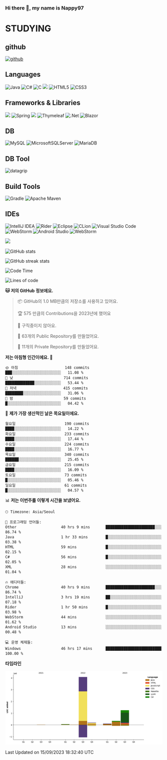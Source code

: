 ### Hi there 👋, my name is Nappy97

# STUDYING
## github
[<img src='https://cdn.jsdelivr.net/npm/simple-icons@3.0.1/icons/github.svg' alt='github' height='40'>](https://github.com/Nappy97)  

## Languages
![Java](https://img.shields.io/badge/java-%23ED8B00.svg?style=for-the-badge&logo=openjdk&logoColor=white) ![C#](https://img.shields.io/badge/c%23-%23239120.svg?style=for-the-badge&logo=c-sharp&logoColor=white) ![C](https://img.shields.io/badge/c-%2300599C.svg?style=for-the-badge&logo=c&logoColor=white) <img src="https://img.shields.io/badge/javascript-F7DF1E?style=for-the-badge&logo=javascript&logoColor=black"> ![HTML5](https://img.shields.io/badge/html5-%23E34F26.svg?style=for-the-badge&logo=html5&logoColor=white) ![CSS3](https://img.shields.io/badge/css3-%231572B6.svg?style=for-the-badge&logo=css3&logoColor=white)

## Frameworks & Libraries
<img src="https://img.shields.io/badge/bootstrap-7952B3?style=for-the-badge&logo=bootstrap&logoColor=white"> ![Spring](https://img.shields.io/badge/spring-%236DB33F.svg?style=for-the-badge&logo=spring&logoColor=white) <img src="https://img.shields.io/badge/jQuery-0769AD?style=for-the-badge&logo=jquery&logoColor=white"> ![Thymeleaf](https://img.shields.io/badge/Thymeleaf-%23005C0F.svg?style=for-the-badge&logo=Thymeleaf&logoColor=white) ![.Net](https://img.shields.io/badge/.NET-5C2D91?style=for-the-badge&logo=.net&logoColor=white) ![Blazor](https://img.shields.io/badge/blazor-%235C2D91.svg?style=for-the-badge&logo=blazor&logoColor=white)

## DB
![MySQL](https://img.shields.io/badge/mysql-%2300f.svg?style=for-the-badge&logo=mysql&logoColor=white) ![MicrosoftSQLServer](https://img.shields.io/badge/Microsoft%20SQL%20Server-CC2927?style=for-the-badge&logo=microsoft%20sql%20server&logoColor=white) ![MariaDB](https://img.shields.io/badge/MariaDB-003545?style=for-the-badge&logo=mariadb&logoColor=white)

## DB Tool
![datagrip](https://img.shields.io/badge/datagrip-9681EB?style=flat&logo=datagrip)

## Build Tools
![Gradle](https://img.shields.io/badge/Gradle-02303A.svg?style=for-the-badge&logo=Gradle&logoColor=white) ![Apache Maven](https://img.shields.io/badge/Apache%20Maven-C71A36?style=for-the-badge&logo=Apache%20Maven&logoColor=white)

## IDEs
![IntelliJ IDEA](https://img.shields.io/badge/IntelliJIDEA-000000.svg?style=for-the-badge&logo=intellij-idea&logoColor=white) ![Rider](https://img.shields.io/badge/Rider-000000.svg?style=for-the-badge&logo=Rider&logoColor=white&color=black&labelColor=crimson) ![Eclipse](https://img.shields.io/badge/Eclipse-FE7A16.svg?style=for-the-badge&logo=Eclipse&logoColor=white) ![CLion](https://img.shields.io/badge/CLion-black?style=for-the-badge&logo=clion&logoColor=white) ![Visual Studio Code](https://img.shields.io/badge/Visual%20Studio%20Code-0078d7.svg?style=for-the-badge&logo=visual-studio-code&logoColor=white) ![WebStorm](https://img.shields.io/badge/webstorm-143?style=for-the-badge&logo=webstorm&logoColor=white&color=black) ![Android Studio](https://img.shields.io/badge/Android%20Studio-3DDC84.svg?style=for-the-badge&logo=android-studio&logoColor=white) ![WebStorm](https://img.shields.io/badge/webstorm-143?style=for-the-badge&logo=webstorm&logoColor=white&color=black)

<div>
  <img  src="https://github-readme-stats.vercel.app/api/top-langs/?username=Nappy97&langs_count=8&exclude_repo=Example-deep-learning-from-scratch&layout=compact&line_height=24&hide_border=true&title_color=d88e82&card_width=280">
<div>
  
![GitHub stats](https://github-readme-stats.vercel.app/api?username=Nappy97&show_icons=true)  

![GitHub streak stats](https://github-readme-streak-stats.herokuapp.com/?user=Nappy97)  

<!--START_SECTION:waka-->
![Code Time](http://img.shields.io/badge/Code%20Time-676%20hrs%2030%20mins-blue)

![Lines of code](https://img.shields.io/badge/%EC%A0%80%EB%8A%94%20%EC%97%AC%ED%83%9C%EA%B9%8C%EC%A7%80%20-6.0%20million%20%EC%A4%84%EC%9D%98%20%EC%BD%94%EB%93%9C%EB%A5%BC%20%EC%9E%91%EC%84%B1%ED%96%88%EC%96%B4%EC%9A%94.-blue)

**🐱 저의 GitHub 정보에요.** 

> 📦 GitHub의 1.0 MB만큼의 저장소를 사용하고 있어요. 
 > 
> 🏆 575 만큼의 Contributions을 2023년에 했어요
 > 
> 🚫 구직중이지 않아요.
 > 
> 📜 63개의 Public Repository를 만들었어요. 
 > 
> 🔑 11개의 Private Repository를 만들었어요. 
 > 
**저는 아침형 인간이에요. 🐤** 

```text
🌞 아침                     148 commits         ███░░░░░░░░░░░░░░░░░░░░░░   11.08 % 
🌆 낮　                     714 commits         █████████████░░░░░░░░░░░░   53.44 % 
🌃 저녁                     415 commits         ████████░░░░░░░░░░░░░░░░░   31.06 % 
🌙 밤　                     59 commits          █░░░░░░░░░░░░░░░░░░░░░░░░   04.42 % 
```
📅 **제가 가장 생산적인 날은 목요일이에요.** 

```text
월요일                      190 commits         ████░░░░░░░░░░░░░░░░░░░░░   14.22 % 
화요일                      233 commits         ████░░░░░░░░░░░░░░░░░░░░░   17.44 % 
수요일                      224 commits         ████░░░░░░░░░░░░░░░░░░░░░   16.77 % 
목요일                      340 commits         ██████░░░░░░░░░░░░░░░░░░░   25.45 % 
금요일                      215 commits         ████░░░░░░░░░░░░░░░░░░░░░   16.09 % 
토요일                      73 commits          █░░░░░░░░░░░░░░░░░░░░░░░░   05.46 % 
일요일                      61 commits          █░░░░░░░░░░░░░░░░░░░░░░░░   04.57 % 
```


📊 **저는 이번주를 이렇게 시간을 보냈어요.** 

```text
🕑︎ Timezone: Asia/Seoul

💬 프로그래밍 언어들: 
Other                    40 hrs 9 mins       ██████████████████████░░░   86.74 % 
Java                     1 hr 33 mins        █░░░░░░░░░░░░░░░░░░░░░░░░   03.38 % 
HTML                     59 mins             █░░░░░░░░░░░░░░░░░░░░░░░░   02.15 % 
C#                       56 mins             █░░░░░░░░░░░░░░░░░░░░░░░░   02.05 % 
XML                      28 mins             ░░░░░░░░░░░░░░░░░░░░░░░░░   01.04 % 

🔥 에디터들: 
Chrome                   40 hrs 9 mins       ██████████████████████░░░   86.74 % 
IntelliJ                 3 hrs 19 mins       ██░░░░░░░░░░░░░░░░░░░░░░░   07.18 % 
Rider                    1 hr 50 mins        █░░░░░░░░░░░░░░░░░░░░░░░░   03.98 % 
WebStorm                 44 mins             ░░░░░░░░░░░░░░░░░░░░░░░░░   01.62 % 
Android Studio           13 mins             ░░░░░░░░░░░░░░░░░░░░░░░░░   00.48 % 

💻 운영 체제들: 
Windows                  46 hrs 17 mins      █████████████████████████   100.00 % 
```

**타임라인**

![Lines of Code chart](https://raw.githubusercontent.com/Nappy97/Nappy97/main/assets/bar_graph.png)


 Last Updated on 15/09/2023 18:32:40 UTC
<!--END_SECTION:waka-->
